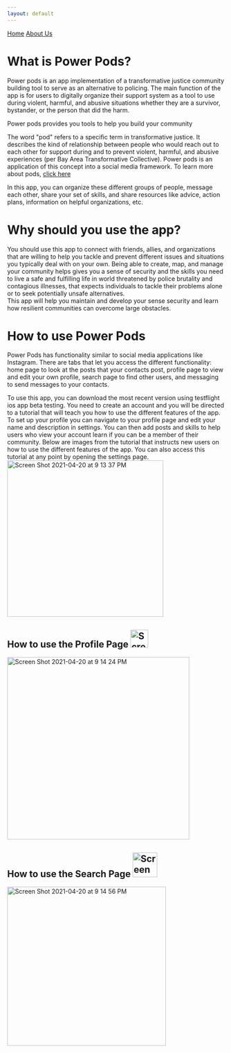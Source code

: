 ```yaml
---
layout: default
---
```


[Home](/index.md)
[About Us](./about-us.md)
  
# What is Power Pods?
Power pods is an app implementation of a transformative justice community building tool to serve as an alternative to policing. The main function of the app is for users to digitally organize their support system as a tool to use during violent, harmful, and abusive situations whether they are a survivor, bystander, or the person that did the harm. 
                                    
Power pods provides you tools to help you build your community

The word "pod" refers to a specific term in transformative justice. It describes the kind of relationship between people who would reach out to each other for      support during and to prevent violent, harmful, and abusive experiences (per Bay Area Transformative Collective). Power pods is an application of this concept into a social media framework. To learn more about pods, [click here](https://batjc.wordpress.com/pods-and-pod-mapping-worksheet/)

In this app, you can organize these different groups of people, message each other, share your set of skills, and share resources like advice, action plans, information on helpful organizations, etc. 
# Why should you use the app?
You should use this app to connect with friends, allies, and organizations that are willing to help you tackle and prevent different issues and situations you typically deal with on your own. Being able to create, map, and manage your community helps gives you a sense of security and the skills you need to live a safe and fulfilling life in world threatened by police brutality and contagious illnesses, that expects individuals to tackle their problems alone or to seek potentially unsafe alternatives.                                                                 
This app will help you maintain and develop your sense security and learn how resilient communities can overcome large obstacles.                 

# How to use Power Pods
Power Pods has functionality similar to social media applications like Instagram. There are tabs that let you access the different functionality: home page to look at the posts that your contacts post, profile page to view and edit your own profile, search page to find other users, and messaging to send messages to your contacts.
                                               
To use this app, you can download the most recent version using testflight ios app beta testing. You need to create an account and you will be directed to a tutorial that will teach you how to use the different features of the app. To set up your profile you can navigate to your profile page and edit your name and description in settings. You can then add posts and skills to help users who view your account learn if you can be a member of their community. Below are images from the tutorial that instructs new users on how to use the different features of the app. You can also access this tutorial at any point by opening the settings page.                                                
<img width="361" alt="Screen Shot 2021-04-20 at 9 13 37 PM" src="https://user-images.githubusercontent.com/59942012/115482700-49bff400-a21d-11eb-8acc-db5a848db0bf.png">


## How to use the Profile Page    <img width="41" alt="Screen Shot 2021-04-20 at 9 34 58 PM" src="https://user-images.githubusercontent.com/59942012/115484148-42e6b080-a220-11eb-8ea5-a833fd60f589.png">
<img width="421" alt="Screen Shot 2021-04-20 at 9 14 24 PM" src="https://user-images.githubusercontent.com/59942012/115482774-652aff00-a21d-11eb-8d60-49da41f33d20.png">

## How to use the Search Page     <img width="57" alt="Screen Shot 2021-04-20 at 9 35 13 PM" src="https://user-images.githubusercontent.com/59942012/115484162-4b3eeb80-a220-11eb-8e35-f7f6de18e8c9.png">
<img width="367" alt="Screen Shot 2021-04-20 at 9 14 56 PM" src="https://user-images.githubusercontent.com/59942012/115482794-76740b80-a21d-11eb-8195-4e62ba0b1bef.png">




